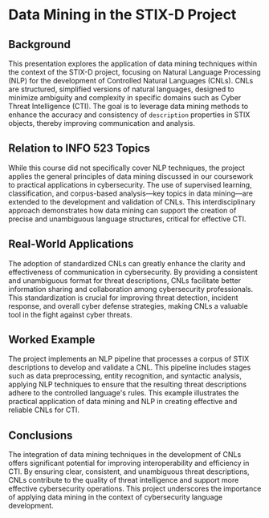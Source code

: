 # Data Mining in the STIX-D Project

## Background
This presentation explores the application of data mining techniques within the context of the STIX-D project, focusing on Natural Language Processing (NLP) for the development of Controlled Natural Languages (CNLs). CNLs are structured, simplified versions of natural languages, designed to minimize ambiguity and complexity in specific domains such as Cyber Threat Intelligence (CTI). The goal is to leverage data mining methods to enhance the accuracy and consistency of `description` properties in STIX objects, thereby improving communication and analysis.

## Relation to INFO 523 Topics
While this course did not specifically cover NLP techniques, the project applies the general principles of data mining discussed in our coursework to practical applications in cybersecurity. The use of supervised learning, classification, and corpus-based analysis—key topics in data mining—are extended to the development and validation of CNLs. This interdisciplinary approach demonstrates how data mining can support the creation of precise and unambiguous language structures, critical for effective CTI.

## Real-World Applications
The adoption of standardized CNLs can greatly enhance the clarity and effectiveness of communication in cybersecurity. By providing a consistent and unambiguous format for threat descriptions, CNLs facilitate better information sharing and collaboration among cybersecurity professionals. This standardization is crucial for improving threat detection, incident response, and overall cyber defense strategies, making CNLs a valuable tool in the fight against cyber threats.

## Worked Example
The project implements an NLP pipeline that processes a corpus of STIX descriptions to develop and validate a CNL. This pipeline includes stages such as data preprocessing, entity recognition, and syntactic analysis, applying NLP techniques to ensure that the resulting threat descriptions adhere to the controlled language's rules. This example illustrates the practical application of data mining and NLP in creating effective and reliable CNLs for CTI.

## Conclusions
The integration of data mining techniques in the development of CNLs offers significant potential for improving interoperability and efficiency in CTI. By ensuring clear, consistent, and unambiguous threat descriptions, CNLs contribute to the quality of threat intelligence and support more effective cybersecurity operations. This project underscores the importance of applying data mining in the context of cybersecurity language development.
